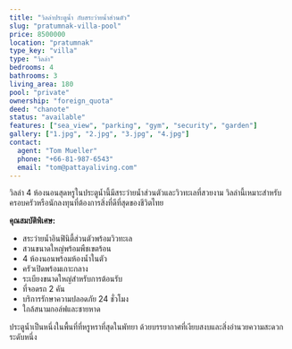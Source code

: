 ```yaml
---
title: "วิลล่าประตูน้ำ กับสระว่ายน้ำส่วนตัว"
slug: "pratumnak-villa-pool"
price: 8500000
location: "pratumnak"
type_key: "villa"
type: "วิลล่า"
bedrooms: 4
bathrooms: 3
living_area: 180
pool: "private"
ownership: "foreign_quota"
deed: "chanote"
status: "available"
features: ["sea_view", "parking", "gym", "security", "garden"]
gallery: ["1.jpg", "2.jpg", "3.jpg", "4.jpg"]
contact:
  agent: "Tom Mueller"
  phone: "+66-81-987-6543"
  email: "tom@pattayaliving.com"
---
```


วิลล่า 4 ห้องนอนสุดหรูในประตูน้ำนี้มีสระว่ายน้ำส่วนตัวและวิวทะเลที่สวยงาม วิลล่านี้เหมาะสำหรับครอบครัวหรือนักลงทุนที่ต้องการสิ่งที่ดีที่สุดของชีวิตไทย

**คุณสมบัติพิเศษ:**
- สระว่ายน้ำอินฟินิตี้ส่วนตัวพร้อมวิวทะเล
- สวนขนาดใหญ่พร้อมพืชเขตร้อน
- 4 ห้องนอนพร้อมห้องน้ำในตัว
- ครัวเปิดพร้อมเกาะกลาง
- ระเบียงขนาดใหญ่สำหรับการต้อนรับ
- ที่จอดรถ 2 คัน
- บริการรักษาความปลอดภัย 24 ชั่วโมง
- ใกล้สนามกอล์ฟและชายหาด

ประตูน้ำเป็นหนึ่งในพื้นที่ที่หรูหราที่สุดในพัทยา ด้วยบรรยากาศที่เงียบสงบและสิ่งอำนวยความสะดวกระดับหนึ่ง
